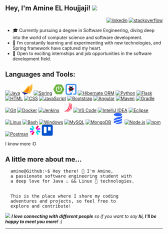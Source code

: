 ## Hey, I'm Amine EL Houjjaji!  <img src="https://media0.giphy.com/media/v1.Y2lkPTc5MGI3NjExNnZ6bGpzbGJjbmV2dzhrM3ljZWtuMG81ajN3Y2xldDd0OWdkemlndCZlcD12MV9pbnRlcm5hbF9naWZfYnlfaWQmY3Q9cw/20O0nOHdehJhIQ5GGN/giphy.webp" width="30">

<div align="right">
  <a href='https://linkedin.com/in/amine-el-houjjaji'><img alt="linkedin" src="https://skillicons.dev/icons?i=linkedin" height='30px'/></a>
  <a href='https://stackoverflow.com/u/23458830'><img alt="stackoverflow" src="https://skillicons.dev/icons?i=stackoverflow" height='30px'/></a>
</div>

- 🎓 Currently pursuing a degree in Software Engineering, diving deep into the world of computer science and software development.
- 🌱 I’m constantly learning and experimenting with new technologies, and Spring framework have captured my heart.
- 💼 Open to exciting internships and job opportunities in the software development field.


## Languages and Tools:

<a href="https://www.oracle.com/java/" target="_blank"><img src="https://skillicons.dev/icons?i=java" alt="Java" width="35px" /></a>
<a href="https://jakarta.ee/" target="_blank"><img src="./images/skills/jakarta-ee.svg" alt="Jakarta EE" height="35px" /></a>
<a href="https://spring.io/projects/spring-framework" target="_blank"><img src="https://skillicons.dev/icons?i=spring" alt="Spring" width="35px" /></a>
<a href="https://spring.io/projects/spring-boot" target="_blank"><img src="./images/skills/springboot.svg" alt="Spring Boot" width="35px" /></a>
<a href="https://quarkus.io/" target="_blank"><img src="./images/skills/quarkus.svg" alt="Quarkus" width="35px" /></a>
<a href="https://hibernate.org/" target="_blank"><img src="https://skillicons.dev/icons?i=hibernate" alt="Hibernate ORM" width="35px" /></a>
<a href="https://www.python.org/" target="_blank"><img src="https://skillicons.dev/icons?i=python" alt="Python" width="35px" /></a>
<a href="https://flask.palletsprojects.com/" target="_blank"><img src="https://skillicons.dev/icons?i=flask" alt="Flask" width="35px" /></a>
<a href="https://html.spec.whatwg.org/multipage/" target="_blank"><img src="https://skillicons.dev/icons?i=html" alt="HTML" width="35px" /></a>
<a href="https://www.w3.org/Style/CSS/Overview.en.html/" target="_blank"><img src="https://skillicons.dev/icons?i=css" alt="CSS" width="35px" /></a>
<a href="https://developer.mozilla.org/en-US/docs/Web/JavaScript" target="_blank"><img src="https://skillicons.dev/icons?i=js" alt="JavaScript" width="35px" /></a>
<a href="https://getbootstrap.com/" target="_blank"><img src="https://skillicons.dev/icons?i=bootstrap" alt="Bootstrap" width="35px" /></a>
<a href="https://angular.io/" target="_blank"><img src="https://skillicons.dev/icons?i=angular" alt="Angular" width="35px" /></a>
<a href="https://maven.apache.org/" target="_blank"><img src="https://skillicons.dev/icons?i=maven" alt="Maven" width="35px" /></a>
<a href="https://gradle.org/" target="_blank"><img src="https://skillicons.dev/icons?i=gradle" alt="Gradle" width="35px" /></a>
<a href="https://git-scm.com/" target="_blank"><img src="https://skillicons.dev/icons?i=git" alt="Git" width="35px" /></a>
<a href="https://www.docker.com/" target="_blank"><img src="https://skillicons.dev/icons?i=docker" alt="Docker" width="35px" /></a>
<a href="https://www.jenkins.io/" target="_blank"><img src="https://skillicons.dev/icons?i=jenkins" alt="Jenkins" width="35px" /></a>
<a href="https://www.sonarsource.com/" target="_blank"><img src="./images/skills/sonar.svg" alt="SonarQube" height="35px" /></a>
<a href="https://code.visualstudio.com/" target="_blank"><img src="https://skillicons.dev/icons?i=vscode" alt="VS Code" width="35px" /></a>
<a href="https://www.jetbrains.com/idea/" target="_blank"><img src="https://skillicons.dev/icons?i=idea" alt="IntelliJ IDEA" width="35px" /></a>
<a href="https://www.eclipse.org/" target="_blank"><img src="https://skillicons.dev/icons?i=eclipse" alt="Eclipse" width="35px" /></a>
<a href="https://www.linux.org/" target="_blank"><img src="https://skillicons.dev/icons?i=linux" alt="Linux" width="35px" /></a>
<a href="https://www.gnu.org/software/bash/" target="_blank"><img src="https://skillicons.dev/icons?i=bash" alt="Bash" width="35px" /></a>
<a href="https://www.microsoft.com/windows" target="_blank"><img src="https://skillicons.dev/icons?i=windows" alt="Windows" width="35px" /></a>
<a href="https://www.mysql.com/" target="_blank"><img src="https://skillicons.dev/icons?i=mysql" alt="MySQL" width="35px" /></a>
<a href="https://www.mongodb.com/" target="_blank"><img src="https://skillicons.dev/icons?i=mongodb" alt="MongoDB" width="35px" /></a>
<a href="https://www.liquibase.org/" target="_blank"><img src="./images/skills/liquibase.svg" alt="Liquibase" width="35px" /></a>
<a href="https://nodejs.org/" target="_blank"><img src="https://skillicons.dev/icons?i=nodejs" alt="Node.js" width="35px" /></a>
<a href="https://www.npmjs.com/" target="_blank"><img src="https://skillicons.dev/icons?i=npm" alt="npm" width="35px" /></a>
<a href="https://www.postman.com/" target="_blank"><img src="https://skillicons.dev/icons?i=postman" alt="Postman" width="35px" /></a>
<a href="https://jwt.io/" target="_blank"><img src="./images/skills/jwt.svg" alt="JWT" width="35px" /></a>
<a href="https://trello.com/" target="_blank"><img src="./images/skills/trello.svg" alt="Trello" width="35px" /></a>

<!-- <a href="https://www.phpmyadmin.net/" target="_blank"><img src="https://skillicons.dev/icons?i=php" alt="phpMyAdmin" width="35px" /></a> -->
<!-- <a href="https://www.atlassian.com/software/jira" target="_blank"><img src="https://skillicons.dev/icons?i=jira" alt="Jira" width="35px" /></a> -->
<!-- <a href="https://junit.org/junit5/" target="_blank"><img src="https://skillicons.dev/icons?i=java" alt="JUnit" width="35px" /></a> -->
<!-- <a href="https://site.mockito.org/" target="_blank"><img src="https://skillicons.dev/icons?i=java" alt="Mockito" width="35px" /></a> -->

I know more :D


## A little more about me...


<pre>
  amine@Github:~$ Hey there! 👋 I'm Amine,
  a passionate software engineering student with
  a deep love for Java ♨️ && Linux 🐧 technologies.


  This is the place where I share my coding
  adventures and projects, so feel free to
  explore and contribute!
</pre>



<img src="https://media.giphy.com/media/LnQjpWaON8nhr21vNW/giphy.gif" width="60"> <em><b>I love connecting with different people</b> so if you want to say <b>hi, I'll be happy to meet you more!</b> :)</em>

---
